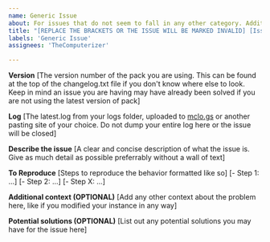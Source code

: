 ```yaml
---
name: Generic Issue
about: For issues that do not seem to fall in any other category. Additional information and a log file is required.
title: "[REPLACE THE BRACKETS OR THE ISSUE WILL BE MARKED INVALID] [Issue Title]"
labels: 'Generic Issue'
assignees: 'TheComputerizer'

---
```


**Version**
[The version number of the pack you are using. This can be found at the top of the changelog.txt file if you don't know where else to look. Keep in mind an issue you are having may have already been solved if you are not using the latest version of pack]

**Log**
[The latest.log from your logs folder, uploaded to [mclo.gs](https://mclo.gs/) or another pasting site of your choice. Do not dump your entire log here or the issue will be closed]

**Describe the issue**
[A clear and concise description of what the issue is. Give as much detail as possible preferrably without a wall of text]

**To Reproduce**
[Steps to reproduce the behavior formatted like so]
[- Step 1: ...]
[- Step 2: ...]
[- Step X: ...]

**Additional context (OPTIONAL)**
[Add any other context about the problem here, like if you modified your instance in any way]

**Potential solutions (OPTIONAL)**
[List out any potential solutions you may have for the issue here]